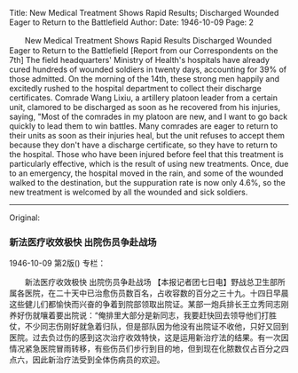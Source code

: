 Title: New Medical Treatment Shows Rapid Results; Discharged Wounded Eager to Return to the Battlefield
Author:
Date: 1946-10-09
Page: 2

　　New Medical Treatment Shows Rapid Results
    Discharged Wounded Eager to Return to the Battlefield
    [Report from our Correspondents on the 7th] The field headquarters' Ministry of Health's hospitals have already cured hundreds of wounded soldiers in twenty days, accounting for 39% of those admitted. On the morning of the 14th, these strong men happily and excitedly rushed to the hospital department to collect their discharge certificates. Comrade Wang Lixiu, a artillery platoon leader from a certain unit, clamored to be discharged as soon as he recovered from his injuries, saying, "Most of the comrades in my platoon are new, and I want to go back quickly to lead them to win battles. Many comrades are eager to return to their units as soon as their injuries heal, but the unit refuses to accept them because they don't have a discharge certificate, so they have to return to the hospital. Those who have been injured before feel that this treatment is particularly effective, which is the result of using new treatments. Once, due to an emergency, the hospital moved in the rain, and some of the wounded walked to the destination, but the suppuration rate is now only 4.6%, so the new treatment is welcomed by all the wounded and sick soldiers.



<hr /> 

Original: 


### 新法医疗收效极快  出院伤员争赴战场

1946-10-09
第2版()
专栏：

　　新法医疗收效极快
    出院伤员争赴战场
    【本报记者团七日电】野战总卫生部所属各医院，在二十天中已治愈伤员数百名，占收容数的百分之三十九。十四日早晨这些健儿们都愉快而兴奋的争着到院部领取出院证。某部一炮兵排长王立秀同志刚养好伤就嚷着要出院说：“俺排里大部分是新同志，我要赶快回去领导他们打胜仗，不少同志伤刚好就急着归队，但是部队因为他没有出院证不收他，只好又回到医院。过去负过伤的感到这次治疗收效特快，这是运用新治疗法的结果。有一次因情况紧急医院冒雨转移，有些伤员们步行到目的地，但到现在化脓数仅占百分之四点六，因此新治疗法受到全体伤病员的欢迎。
